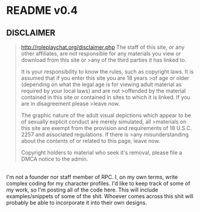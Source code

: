 # README v0.4 #
## DISCLAIMER ##
>http://roleplaychat.org/disclaimer.php
>The staff of this site, or any other affiliates, are not responsible for any materials you view or download from this site or >any of the third parties it has linked to.
>
>It is your responsibility to know the rules, such as copyright laws. It is assumed that if you enter this site you are 18 years >of age or older (depending on what the legal age is for viewing adult material as required by your local laws) and are not >offended by the material contained in this site or contained in sites to which it is linked. If you are in disagreement please >leave now.
>
>The graphic nature of the adult visual depictions which appear to be of sexually explicit conduct are merely simulated, all >materials on this site are exempt from the provision and requirements of 18 U.S.C. 2257 and associated regulations. If there is >any misunderstanding about the contents of or related to this page, leave now.
>
>Copyright holders to material who seek it's removal, please file a DMCA notice to the admin.
<br />
I'm not a founder nor staff member of RPC. I, on my own terms, write complex coding for my character profiles. I'd like to keep track of some of my work, so I'm posting all of the code here. This will include examples/snippets of some of the shit. Whoever comes across this shit will probably be able to incorporate it into their own designs.